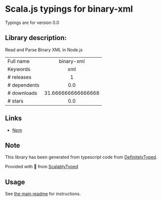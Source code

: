 
# Scala.js typings for binary-xml

Typings are for version 0.0

## Library description:
Read and Parse Binary XML in Node.js

|                    |                 |
| ------------------ | :-------------: |
| Full name          | binary-xml |
| Keywords           | xml |
| # releases         | 1 |
| # dependents       | 0.0 |
| # downloads        | 31.666666666666668 |
| # stars            | 0.0 |

## Links
- [Npm](https://www.npmjs.com/package/binary-xml)
    


## Note
This library has been generated from typescript code from [DefinitelyTyped](https://definitelytyped.org).

Provided with :purple_heart: from [ScalablyTyped](https://github.com/oyvindberg/ScalablyTyped)

## Usage
See [the main readme](../../readme.md) for instructions.


